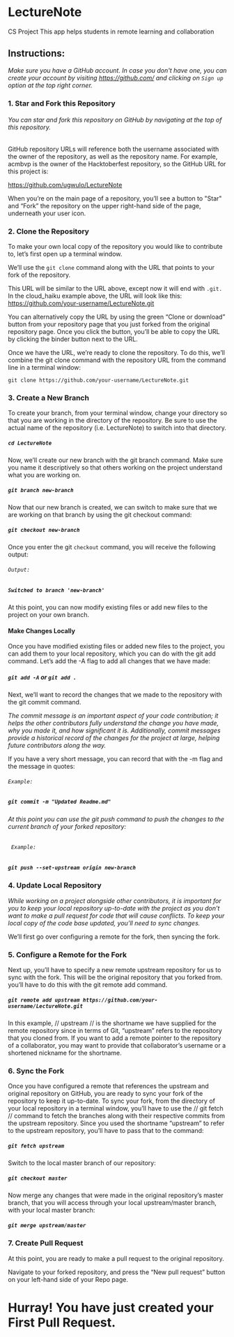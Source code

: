 # LectureNote
CS Project 
This app helps students in remote learning and collaboration


## Instructions:

*Make sure you have a GitHub account. In case you don't have one, you can create your account by visiting https://github.com/ and clicking on ``Sign up`` option at the top right corner.*


### 1. Star and Fork this Repository
###### You can star and fork this repository on GitHub by navigating at the top of this repository.

GitHub repository URLs will reference both the username associated with the owner of the repository, as well as the repository name. For example, acmbvp is the owner of the Hacktoberfest repository, so the GitHub URL for this project is:

https://github.com/ugwulo/LectureNote


When you’re on the main page of a repository, you’ll see a button to "Star" and “Fork” the repository on the upper right-hand side of the page, underneath your user icon.

### 2. Clone the Repository

To make your own local copy of the repository you would like to contribute to, let’s first open up a terminal window.

We’ll use the `git clone`  command along with the URL that points to your fork of the repository.

This URL will be similar to the URL above, except now it will end with `.git.` In the cloud_haiku example above, the URL will look like this:
https://github.com/your-username/LectureNote.git

You can alternatively copy the URL by using the green “Clone or download” button from your repository page that you just forked from the original repository page. Once you click the button, you’ll be able to copy the URL by clicking the binder button next to the URL.

Once we have the URL, we’re ready to clone the repository. To do this, we’ll combine the git clone command with the repository URL from the command line in a terminal window:

`git clone https://github.com/your-username/LectureNote.git`


### 3. Create a New Branch

To create your branch, from your terminal window, change your directory so that you are working in the directory of the repository. Be sure to use the actual name of the repository (i.e. LectureNote) to switch into that directory.

#####    `cd LectureNote`

Now, we’ll create our new branch with the git branch command. Make sure you name it descriptively so that others working on the project understand what you are working on.

##### `git branch new-branch`

Now that our new branch is created, we can switch to make sure that we are working on that branch by using the git checkout command:

##### ` git checkout new-branch `

Once you enter the git `checkout` command, you will receive the following output:

######  `Output:`
#####  `Switched to branch 'new-branch' `


At this point, you can now modify existing files or add new files to the project on your own branch.

#### Make Changes Locally

Once you have modified existing files or added new files to the project, you can add them to your local repository, which you can do with the git add command. Let’s add the -A flag to add all changes that we have made:

##### ` git add -A ` or ` git add . `

Next, we’ll want to record the changes that we made to the repository with the git commit command.

*The commit message is an important aspect of your code contribution; it helps the other contributors fully understand the change you have made, why you made it, and how significant it is. Additionally, commit messages provide a historical record of the changes for the project at large, helping future contributors along the way.*


If you have a very short message, you can record that with the -m flag and the message in quotes:

###### ` Example: `
##### ` git commit -m "Updated Readme.md" `

###### At this point you can use the git push command to push the changes to the current branch of your forked repository:
###### ` Example:`
##### ` git push --set-upstream origin new-branch `

### 4. Update Local Repository

*While working on a project alongside other contributors, it is important for you to keep your local repository up-to-date with the project as you don’t want to make a pull request for code that will cause conflicts. To keep your local copy of the code base updated, you’ll need to sync changes.*

We’ll first go over configuring a remote for the fork, then syncing the fork.

### 5. Configure a Remote for the Fork

Next up, you’ll have to specify a new remote upstream repository for us to sync with the fork. This will be the original repository that you forked from. you’ll have to do this with the git remote add command.

##### ` git remote add upstream https://github.com/your-username/LectureNote.git `

In this example, // upstream // is the shortname we have supplied for the remote repository since in terms of Git, “upstream” refers to the repository that you cloned from. If you want to add a remote pointer to the repository of a collaborator, you may want to provide that collaborator’s username or a shortened nickname for the shortname.

### 6. Sync the Fork

Once you have configured a remote that references the upstream and original repository on GitHub, you are ready to sync your fork of the repository to keep it up-to-date.
To sync your fork, from the directory of your local repository in a terminal window, you’ll have to use the // git fetch // command to fetch the branches along with their respective commits from the upstream repository. Since you used the shortname “upstream” to refer to the upstream repository, you’ll have to pass that to the command:

##### ` git fetch upstream `

Switch to the local master branch of our repository:

##### ` git checkout master `

Now merge any changes that were made in the original repository’s master branch, that you will access through your local upstream/master branch, with your local master branch:

##### ` git merge upstream/master `

### 7. Create Pull Request

At this point, you are ready to make a pull request to the original repository.

Navigate to your forked repository, and press the “New pull request” button on your left-hand side of your Repo page.

# Hurray! You have just created your First Pull Request.

